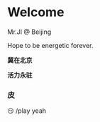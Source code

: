 # Welcome

Mr.JI @ Beijing

Hope to be energetic forever.

**冀在北京**

**活力永驻**



### 皮
:smirk: /play yeah
